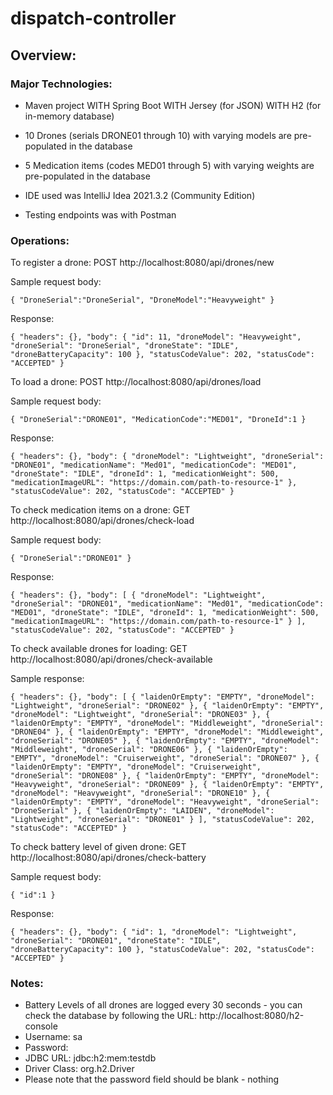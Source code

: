 # dispatch-controller


## Overview:

### Major Technologies:

* Maven project WITH Spring Boot WITH Jersey (for JSON) WITH H2 (for in-memory database)

* 10 Drones (serials DRONE01 through 10) with varying models are pre-populated in the database

* 5 Medication items (codes MED01 through 5) with varying weights are pre-populated in the database

* IDE used was IntelliJ Idea 2021.3.2 (Community Edition)

* Testing endpoints was with Postman




### Operations:


To register a drone:
POST
http://localhost:8080/api/drones/new

Sample request body:

`{
    "DroneSerial":"DroneSerial",
    "DroneModel":"Heavyweight"
}`

Response:

`{
    "headers": {},
    "body": {
        "id": 11,
        "droneModel": "Heavyweight",
        "droneSerial": "DroneSerial",
        "droneState": "IDLE",
        "droneBatteryCapacity": 100
    },
    "statusCodeValue": 202,
    "statusCode": "ACCEPTED"
}`



To load a drone:
POST
http://localhost:8080/api/drones/load

Sample request body:

`{
    "DroneSerial":"DRONE01",
    "MedicationCode":"MED01",
    "DroneId":1
}`

Response:

`{
    "headers": {},
    "body": {
        "droneModel": "Lightweight",
        "droneSerial": "DRONE01",
        "medicationName": "Med01",
        "medicationCode": "MED01",
        "droneState": "IDLE",
        "droneId": 1,
        "medicationWeight": 500,
        "medicationImageURL": "https://domain.com/path-to-resource-1"
    },
    "statusCodeValue": 202,
    "statusCode": "ACCEPTED"
}`



To check medication items on a drone:
GET
http://localhost:8080/api/drones/check-load

Sample request body:

`{
    "DroneSerial":"DRONE01"
}`

Response:

`{
    "headers": {},
    "body": [
        {
            "droneModel": "Lightweight",
            "droneSerial": "DRONE01",
            "medicationName": "Med01",
            "medicationCode": "MED01",
            "droneState": "IDLE",
            "droneId": 1,
            "medicationWeight": 500,
            "medicationImageURL": "https://domain.com/path-to-resource-1"
        }
    ],
    "statusCodeValue": 202,
    "statusCode": "ACCEPTED"
}`



To check available drones for loading:
GET
http://localhost:8080/api/drones/check-available

Sample response:

`{
    "headers": {},
    "body": [
        {
            "laidenOrEmpty": "EMPTY",
            "droneModel": "Lightweight",
            "droneSerial": "DRONE02"
        },
        {
            "laidenOrEmpty": "EMPTY",
            "droneModel": "Lightweight",
            "droneSerial": "DRONE03"
        },
        {
            "laidenOrEmpty": "EMPTY",
            "droneModel": "Middleweight",
            "droneSerial": "DRONE04"
        },
        {
            "laidenOrEmpty": "EMPTY",
            "droneModel": "Middleweight",
            "droneSerial": "DRONE05"
        },
        {
            "laidenOrEmpty": "EMPTY",
            "droneModel": "Middleweight",
            "droneSerial": "DRONE06"
        },
        {
            "laidenOrEmpty": "EMPTY",
            "droneModel": "Cruiserweight",
            "droneSerial": "DRONE07"
        },
        {
            "laidenOrEmpty": "EMPTY",
            "droneModel": "Cruiserweight",
            "droneSerial": "DRONE08"
        },
        {
            "laidenOrEmpty": "EMPTY",
            "droneModel": "Heavyweight",
            "droneSerial": "DRONE09"
        },
        {
            "laidenOrEmpty": "EMPTY",
            "droneModel": "Heavyweight",
            "droneSerial": "DRONE10"
        },
        {
            "laidenOrEmpty": "EMPTY",
            "droneModel": "Heavyweight",
            "droneSerial": "DroneSerial"
        },
        {
            "laidenOrEmpty": "LAIDEN",
            "droneModel": "Lightweight",
            "droneSerial": "DRONE01"
        }
    ],
    "statusCodeValue": 202,
    "statusCode": "ACCEPTED"
}`



To check battery level of given drone:
GET
http://localhost:8080/api/drones/check-battery

Sample request body:

`{
    "id":1
}`

Response:

`{
    "headers": {},
    "body": {
        "id": 1,
        "droneModel": "Lightweight",
        "droneSerial": "DRONE01",
        "droneState": "IDLE",
        "droneBatteryCapacity": 100
    },
    "statusCodeValue": 202,
    "statusCode": "ACCEPTED"
}`



### Notes:

* Battery Levels of all drones are logged every 30 seconds - you can check the database by following the URL:
http://localhost:8080/h2-console
* Username: sa
* Password:
* JDBC URL: jdbc:h2:mem:testdb
* Driver Class: org.h2.Driver
* Please note that the password field should be blank - nothing
